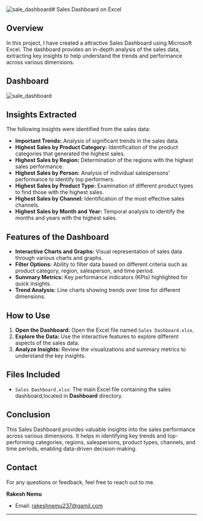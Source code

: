 ![sale_dashboard](https://github.com/user-attachments/assets/89e3c3e1-e49d-4409-ac1f-c5b708d5698e)# Sales Dashboard on Excel

## Overview
In this project, I have created a attractive Sales Dashboard using Microsoft Excel. The dashboard provides an in-depth analysis of the sales data, extracting key insights to help understand the trends and performance across various dimensions.
## Dashboard
![sale_dashboard](https://github.com/user-attachments/assets/cb0b72e9-926a-4b9b-b626-3892bff622c4)

## Insights Extracted
The following insights were identified from the sales data:
- **Important Trends:** Analysis of significant trends in the sales data.
- **Highest Sales by Product Category:** Identification of the product categories that generated the highest sales.
- **Highest Sales by Region:** Determination of the regions with the highest sales performance.
- **Highest Sales by Person:** Analysis of individual salespersons' performance to identify top performers.
- **Highest Sales by Product Type:** Examination of different product types to find those with the highest sales.
- **Highest Sales by Channel:** Identification of the most effective sales channels.
- **Highest Sales by Month and Year:** Temporal analysis to identify the months and years with the highest sales.

## Features of the Dashboard
- **Interactive Charts and Graphs:** Visual representation of sales data through various charts and graphs.
- **Filter Options:** Ability to filter data based on different criteria such as product category, region, salesperson, and time period.
- **Summary Metrics:** Key performance indicators (KPIs) highlighted for quick insights.
- **Trend Analysis:** Line charts showing trends over time for different dimensions.

## How to Use
1. **Open the Dashboard:** Open the Excel file named `Sales Dashboard.xlsx`.
2. **Explore the Data:** Use the interactive features to explore different aspects of the sales data.
3. **Analyze Insights:** Review the visualizations and summary metrics to understand the key insights.

## Files Included
- `Sales Dashboard.xlsx`: The main Excel file containing the sales dashboard,located in **Dashboard** directory.

## Conclusion
This Sales Dashboard provides valuable insights into the sales performance across various dimensions. It helps in identifying key trends and top-performing categories, regions, salespersons, product types, channels, and time periods, enabling data-driven decision-making.

## Contact
For any questions or feedback, feel free to reach out to me.

**Rakesh Nemu**
- Email: rakeshnemu237@gamil.com

 ---
